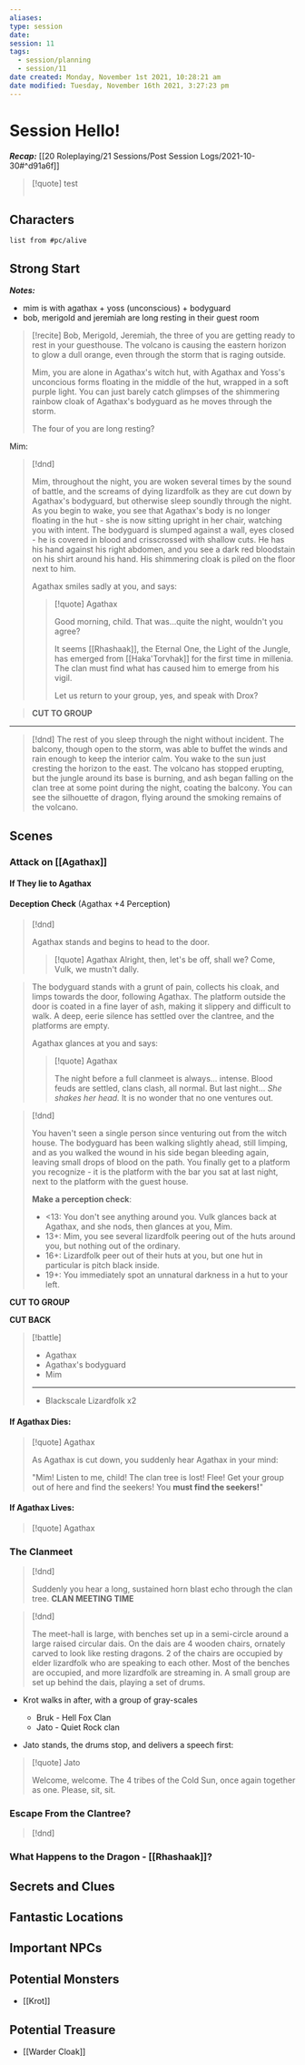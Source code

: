 ```yaml
---
aliases: 
type: session
date: 
session: 11
tags:
  - session/planning
  - session/11
date created: Monday, November 1st 2021, 10:28:21 am
date modified: Tuesday, November 16th 2021, 3:27:23 pm
---
```


# Session Hello!
***Recap:*** [[20 Roleplaying/21 Sessions/Post Session Logs/2021-10-30#^d91a6f]]

> [!quote]
> test
> ```dataviewjs
> ```

## Characters
```dataview
list from #pc/alive 
```

## Strong Start
***Notes:***
- mim is with agathax + yoss (unconscious) + bodyguard
- bob, merigold and jeremiah are long resting in their guest room

> [!recite]
> Bob, Merigold, Jeremiah, the three of you are getting ready to rest in your guesthouse. The volcano is causing the eastern horizon to glow a dull orange, even through the storm that is raging outside. 
> 
> Mim, you are alone in Agathax's witch hut, with Agathax and Yoss's unconcious forms floating in the middle of the hut, wrapped in a soft purple light. You can just barely catch glimpses of the shimmering rainbow cloak of Agathax's bodyguard as he moves through the storm. 
>  
> The four of you are long resting?

Mim: 
> [!dnd]
> 
> Mim, throughout the night, you are woken several times by the sound of battle, and the screams of dying lizardfolk as they are cut down by Agathax's bodyguard, but otherwise sleep soundly through the night. As you begin to wake, you see that Agathax's body is no longer floating in the hut - she is now sitting upright in her chair, watching you with intent. The bodyguard is slumped against a wall, eyes closed - he is covered in blood and crisscrossed with shallow cuts. He has his hand against his right abdomen, and you see a dark red bloodstain on his shirt around his hand. His shimmering cloak is piled on the floor next to him.
> 
> Agathax smiles sadly at you, and says:
> > [!quote] Agathax
> > 
> > Good morning, child. That was...quite the night, wouldn't you agree?
> > 
> > It seems [[Rhashaak]], the Eternal One, the Light of the Jungle, has emerged from [[Haka'Torvhak]] for the first time in millenia. The clan must find what has caused him to emerge from his vigil.
> > 
> > Let us return to your group, yes, and speak with Drox?
> >  
> **CUT TO GROUP**
> 

---

> [!dnd]
> The rest of you sleep through the night without incident. The balcony, though open to the storm, was able to buffet the winds and rain enough to keep the interior calm. You wake to the sun just cresting the horizon to the east. The volcano has stopped erupting, but the jungle around its base is burning, and ash began falling on the clan tree at some point during the night, coating the balcony. You can see the silhouette of dragon, flying around the smoking remains of the volcano.
> 

 

## Scenes
### Attack on [[Agathax]]

#### If They lie to Agathax
**Deception Check** (Agathax +4 Perception)

####

> [!dnd]
> 
> Agathax stands and begins to head to the door.
> 
> > [!quote] Agathax
> > Alright, then, let's be off, shall we? Come, Vulk, we mustn't dally.
> 
> The bodyguard stands with a grunt of pain, collects his cloak, and limps towards the door, following Agathax. The platform outside the door is coated in a fine layer of ash, making it slippery and difficult to walk. A deep, eerie silence has settled over the clantree, and the platforms are empty.
> 
> Agathax glances at you and says:
> > [!quote] Agathax
> > 
> > The night before a full clanmeet is always... intense. Blood feuds are settled, clans clash, all normal. But last night... *She shakes her head.* It is no wonder that no one ventures out.
> > 
> 

> [!dnd]
> 
> You haven't seen a single person since venturing out from the witch house. The bodyguard has been walking slightly ahead, still limping, and as you walked the wound in his side began bleeding again, leaving small drops of blood on the path. You finally get to a platform you recognize - it is the platform with the bar you sat at last night, next to the platform with the guest house.
> 
> **Make a perception check**:
> - <13: You don't see anything around you. Vulk glances back at Agathax, and she nods, then glances at you, Mim.
> - 13+: Mim, you see several lizardfolk peering out of the huts around you, but nothing out of the ordinary.
> - 16+: Lizardfolk peer out of their huts at you, but one hut in particular is pitch black inside.
> - 19+: You immediately spot an unnatural darkness in a hut to your left.
> 

**CUT TO GROUP**

**CUT BACK**

> [!battle]
> 
> - Agathax
> - Agathax's bodyguard
> - Mim
> 
> ---
> 
> - Blackscale Lizardfolk x2
> 

#### If Agathax Dies:
> [!quote] Agathax
> 
> As Agathax is cut down, you suddenly hear Agathax in your mind:
> 
> "Mim! Listen to me, child! The clan tree is lost! Flee! Get your group out of here and find the seekers! You **must find the seekers!**"

#### If Agathax Lives:
> [!quote] Agathax
> 

### The Clanmeet
> [!dnd]
> 
> Suddenly you hear a long, sustained horn blast echo through the clan tree. **CLAN MEETING TIME**
> 

> [!dnd]
> 
> The meet-hall is large, with benches set up in a semi-circle around a large raised circular dais. On the dais are 4 wooden chairs, ornately carved to look like resting dragons. 2 of the chairs are occupied by elder lizardfolk who are speaking to each other. Most of the benches are occupied, and more lizardfolk are streaming in. A small group are set up behind the dais, playing a set of drums.
> 

- Krot walks in after, with a group of gray-scales
	- Bruk - Hell Fox Clan
	- Jato - Quiet Rock clan



- Jato stands,  the drums stop, and delivers a speech first:

> [!quote] Jato
> 
> Welcome, welcome. The 4 tribes of the Cold Sun, once again together as one. Please, sit, sit.
> 




### Escape From the Clantree?

> [!dnd]
> 
> 
> 
> 

### What Happens to the Dragon - [[Rhashaak]]?



## Secrets and Clues


## Fantastic Locations


## Important NPCs


## Potential Monsters
- [[Krot]]

## Potential Treasure
- [[Warder Cloak]]
